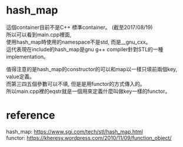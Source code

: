 # hash_map

這個container目前不是C++ 標準container。 (截至2017/08/19) <br />
所以可以看到main.cpp裡面,  <br />
使用hash_map時使用的namespace不是std, 而是__gnu_cxx。 <br />
這代表現在include的hash_map是gnu g++ compiler針對STL的一種implementation。 <br />

值得注意的是hash_map的constructor的可以和map以一樣只填前兩個key, value定義。 <br />
而第三四五個參數可以不填, 但是是用functor的方式傳入的。 <br />
所以main.cpp裡的eqstr就是一個用來定義什麼叫做key一樣的functor。 <br />
 
# reference

hash_map: https://www.sgi.com/tech/stl/hash_map.html <br />
functor: https://kheresy.wordpress.com/2010/11/09/function_object/ <br />



